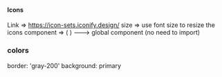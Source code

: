 #### Icons

Link => https://icon-sets.iconify.design/
size => use font size to resize the icons
component => ( <Icon  icon="icon" /> ) ---> global component (no need to import)

### colors

border: 'gray-200'
background: primary

